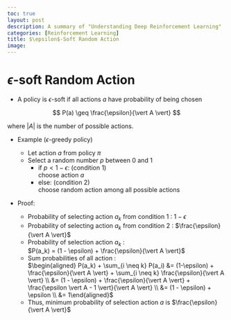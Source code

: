 ```yaml
---
toc: true
layout: post
description: A summary of "Understanding Deep Reinforcement Learning"
categories: [Reinforcement Learning]
title: $\epsilon$-Soft Random Action
image: 
---
```


# $\epsilon$-soft Random Action

- A policy is $\epsilon$-soft if all actions $a$ have probability of being chosen
  
$$ P(a) \geq \frac{\epsilon}{\vert A \vert} $$

where $\vert A \vert$ is the number of possible actions.

- Example ($\epsilon$-greedy policy)

    - Let action $a$ from policy $\pi$
    - Select a random number $p$ between 0 and 1
      - if $p < 1 - \epsilon$: (condition 1) \
      choose action $a$
      - else: (condition 2) \
      choose random action among all possible actions

- Proof:
    - Probability of selecting action $a_k$ from condition 1 : $1- \epsilon$
    - Probability of selecting action $a_k$ from condition 2 : $\frac{\epsilon}{\vert A \vert}$
    - Probability of selection action $a_k$ : \
    $P(a_k) = (1 - \epsilon) + \frac{\epsilon}{\vert A \vert}$
    - Sum probabilities of all action : \
    $\begin{aligned} P(a_k) + \sum_{i \neq k} P(a_i) &= (1-\epsilon) + \frac{\epsilon}{\vert A \vert} + \sum_{i \neq k} \frac{\epsilon}{\vert A \vert} \\ &= (1 - \epsilon) + \frac{\epsilon}{\vert A \vert} + \frac{\epsilon \vert A - 1 \vert}{\vert A \vert} \\ &= (1 - \epsilon) + \epsilon \\ &= 1\end{aligned}$
    - Thus, minimum probability of selection action $a$ is $\frac{\epsilon}{\vert A \vert}$
